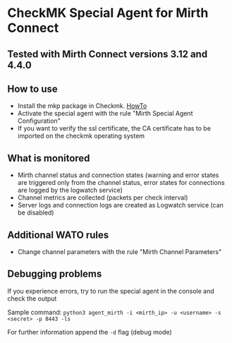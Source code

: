 # CheckMK Special Agent for Mirth Connect

## Tested with Mirth Connect versions 3.12 and 4.4.0

## How to use

- Install the mkp package in Checkmk. [HowTo](https://docs.checkmk.com/latest/en/mkps.html)
- Activate the special agent with the rule "Mirth Special Agent Configuration"
- If you want to verify the ssl certificate, the CA certificate has to be imported on the checkmk operating system

## What is monitored

- Mirth channel status and connection states (warning and error states are triggered only from the channel status, error states for connections are logged by the logwatch service)
- Channel metrics are collected (packets per check interval)
- Server logs and connection logs are created as Logwatch service (can be disabled)

## Additional WATO rules

- Change channel parameters with the rule "Mirth Channel Parameters"

## Debugging problems

If you experience errors, try to run the special agent in the console and check the output

Sample command: ```python3 agent_mirth -i <mirth_ip> -u <username> -s <secret> -p 8443 -ls```

For further information append the ```-d``` flag (debug mode)
